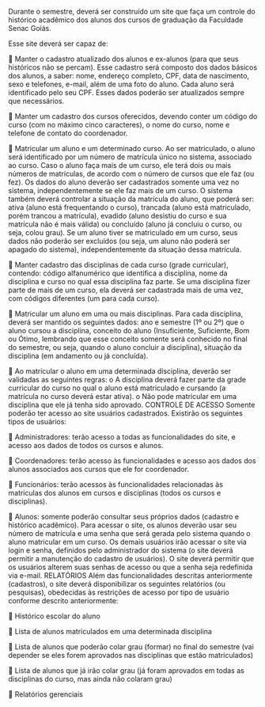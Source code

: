 Durante o semestre, deverá ser construído um site que faça um controle do histórico acadêmico  dos alunos dos cursos de graduação da Faculdade Senac Goiás.

Esse site deverá ser capaz de: 

  Manter o cadastro atualizado dos alunos e ex-alunos  (para que seus históricos não se  percam). Esse cadastro será composto dos dados básicos dos alunos, a saber: nome,  endereço completo, CPF, data de nascimento, sexo e telefones,  e-mail,  além de uma  foto  do  aluno.  Cada  aluno  será  identificado  pelo  seu  CPF.  Esses  dados  poderão  ser  atualizados sempre que necessários. 

  Manter um cadastro  dos cursos oferecidos,  devendo conter um código do curso (com  no  máximo  cinco  caracteres),  o  nome  do  curso,  nome  e  telefone  de  contato  do  coordenador. 

  Matricular  um  aluno  e  um  determinado  curso.  Ao  ser  matriculado,  o  aluno  será identificado por um número de matrícula único no sistema, associado ao curso. Caso o  aluno faça mais de um curso, ele terá dois ou mais números de matrículas, de acordo  com o número de cursos que ele faz (ou fez).  Os dados  do aluno deverão ser cadastrados  somente  uma  vez  no  sistema,  independentemente  se  ele  faz  mais  de  um  curso.  O  sistema também deverá controlar a situação da matrícula  do aluno, que poderá ser:  ativa  (aluno  está  frequentando  o  curso),  trancada  (aluno  está  matriculado,  porém  trancou a matrícula), evadido (aluno desistiu do curso e sua matrícula não é mais válida)  ou  concluído  (aluno  já  concluiu  o  curso,  ou  seja,  colou  grau).  Se  um  aluno  tiver  se  matriculado em um curso, seus dados não poderão ser excluídos (ou seja, um aluno não  poderá ser apagado do sistema), independentemente da situação dessa matrícula. 

  Manter  cadastro  das  disciplinas  de  cada  curso  (grade  curricular),  contendo:  código  alfanumérico  que  identifica  a  disciplina,  nome  da  disciplina  e  curso  no  qual  essa  disciplina faz parte.  Se uma disciplina fizer parte de mais de um curso, ela deverá ser  cadastrada mais de uma vez, com códigos diferentes (um para cada curso). 

  Matricular  um  aluno  em  uma  ou  mais  disciplinas.  Para  cada  disciplina,  deverá  ser  mantido os seguintes dados: ano e semestre (1º ou 2º) que o aluno cursou a disciplina,  conceito do aluno (Insuficiente, Suficiente, Bom ou Ótimo, lembrando que esse conceito  somente  será  conhecido  no  final  do  semestre,  ou  seja,  quando  o  aluno  concluir  a  disciplina), situação da disciplina (em andamento ou já concluída). 

  Ao  matricular  o  aluno  em  uma  determinada  disciplina,  deverão  ser  validadas  as  seguintes regras: o  A disciplina deverá fazer parte da grade curricular do curso no qual o aluno está  matriculado e cursando (a matrícula no curso deverá estar ativa). o  Não pode matricular em uma disciplina que ele já tenha sido aprovado. CONTROLE DE ACESSO Somente  poderão  ter  acesso  ao  site  usuários  cadastrados.  Existirão  os  seguintes  tipos  de  usuários: 

  Administradores: terão acesso a todas as funcionalidades do site, e acesso aos dados de  todos os cursos e alunos. 

  Coordenadores:  terão  acesso  às  funcionalidades  e  acesso  aos  dados  dos  alunos associados aos cursos que ele for coordenador. 

  Funcionários:  terão acessos às funcionalidades relacionadas às matriculas dos alunos  em cursos e disciplinas (todos os cursos e disciplinas). 

  Alunos:  somente  poderão  consultar  seus  próprios  dados  (cadastro  e  histórico  acadêmico). Para acessar o site, os alunos deverão usar seu número de matrícula e uma senha que será  gerada pelo sistema quando o aluno matricular em um curso. Os demais usuários irão acessar o  site  via  login  e  senha,  definidos  pelo  administrador  do  sistema  (o  site  deverá  permitir  a  manutenção  do  cadastro  de  usuários).  O  site  deverá  permitir  que  os  usuários  alterem  suas  senhas de acesso ou que a senha seja redefinida via e-mail. RELATÓRIOS Além das funcionalidades descritas  anteriormente (cadastros), o site deverá disponibilizar  os  seguintes  relatórios  (ou  pesquisas),  obedecidas  às  restrições  de  acesso  por  tipo  de  usuário  conforme descrito anteriormente: 

  Histórico escolar do aluno

  Lista de alunos matriculados em uma determinada disciplina 

  Lista de alunos que poderão colar grau (formar) no final do semestre  (vai depender se  eles forem aprovados nas disciplinas que estão matriculados) 

  Lista de alunos que  já irão colar grau (já foram aprovados em todas as disciplinas do  curso, mas ainda não colaram grau) 

  Relatórios gerenciais
